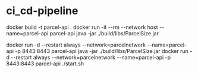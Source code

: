 # ci_cd-pipeline

docker build -t parcel-api .
docker run -it --rm --network host --name=parcel-api parcel-api java -jar ./build/libs/ParcelSize.jar

docker run -d --restart always --network=parcelnetwork --name=parcel-api -p 8443:8443 parcel-api java -jar ./build/libs/ParcelSize.jar
docker run -d --restart always --network=parcelnetwork --name=parcel-api -p 8443:8443 parcel-api ./start.sh